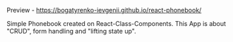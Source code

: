 Preview - https://bogatyrenko-ievgenii.github.io/react-phonebook/

Simple Phonebook created on React-Class-Components.
This App is about "CRUD", form handling and "lifting state up".